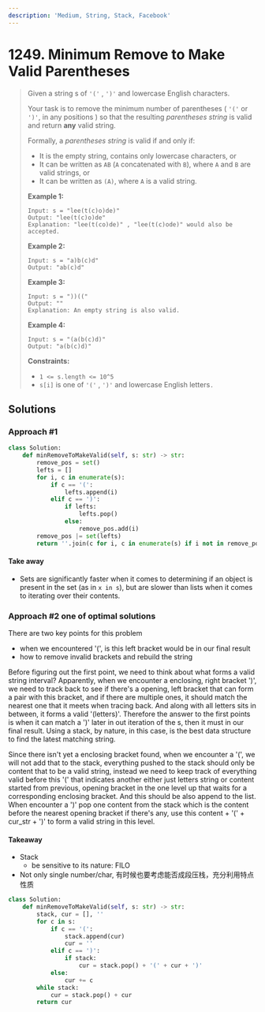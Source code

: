 ```yaml
---
description: 'Medium, String, Stack, Facebook'
---
```


# 1249. Minimum Remove to Make Valid Parentheses

> Given a string s of `'('` , `')'` and lowercase English characters. 
>
> Your task is to remove the minimum number of parentheses \( `'('` or `')'`, in any positions \) so that the resulting _parentheses string_ is valid and return **any** valid string.
>
> Formally, a _parentheses string_ is valid if and only if:
>
> * It is the empty string, contains only lowercase characters, or
> * It can be written as `AB` \(`A` concatenated with `B`\), where `A` and `B` are valid strings, or
> * It can be written as `(A)`, where `A` is a valid string.
>
> **Example 1:**
>
> ```text
> Input: s = "lee(t(c)o)de)"
> Output: "lee(t(c)o)de"
> Explanation: "lee(t(co)de)" , "lee(t(c)ode)" would also be accepted.
> ```
>
> **Example 2:**
>
> ```text
> Input: s = "a)b(c)d"
> Output: "ab(c)d"
> ```
>
> **Example 3:**
>
> ```text
> Input: s = "))(("
> Output: ""
> Explanation: An empty string is also valid.
> ```
>
> **Example 4:**
>
> ```text
> Input: s = "(a(b(c)d)"
> Output: "a(b(c)d)"
> ```
>
> **Constraints:**
>
> * `1 <= s.length <= 10^5`
> * `s[i]` is one of  `'('` , `')'` and lowercase English letters`.`

## Solutions

### Approach \#1

```python
class Solution:
    def minRemoveToMakeValid(self, s: str) -> str:
        remove_pos = set()
        lefts = []
        for i, c in enumerate(s):
            if c == '(':
                lefts.append(i)
            elif c == ')':
                if lefts:
                    lefts.pop()
                else:
                    remove_pos.add(i)
        remove_pos |= set(lefts)
        return ''.join(c for i, c in enumerate(s) if i not in remove_pos)
```

#### Take away

* Sets are significantly faster when it comes to determining if an object is present in the set \(as in `x in s`\), but are slower than lists when it comes to iterating over their contents.

### Approach \#2 one of optimal solutions

There are two key points for this problem

* when we encountered '\(', is this left bracket would be in our final result
* how to remove invalid brackets and rebuild the string

Before figuring out the first point, we need to think about what forms a valid string interval? Apparently, when we encounter a enclosing, right bracket '\)', we need to track back to see if there's a opening, left bracket that can form a pair with this bracket, and if there are multiple ones, it should match the nearest one that it meets when tracing back. And along with all letters sits in between, it forms a valid '\(letters\)'. Therefore the answer to the first points is when it can match a '\)' later in out iteration of the s, then it must in our final result. Using a stack, by nature, in this case, is the best data structure to find the latest matching string.

Since there isn't yet a enclosing bracket found, when we encounter a '\(', we will not add that to the stack, everything pushed to the stack should only be content that to be a valid string, instead we need to keep track of everything valid before this '\(' that indicates another either just letters string or content started from previous, opening bracket in the one level up that waits for a corresponding enclosing bracket. And this should be also append to the list. When encounter a '\)' pop one content from the stack which is the content before the nearest opening bracket if there's any, use this content + '\(' + cur\_str + '\)' to form a valid string in this level.

#### Takeaway

* Stack
  * be sensitive to its nature: FILO
* Not only single number/char, 有时候也要考虑能否成段压栈，充分利用特点性质

```python
class Solution:
    def minRemoveToMakeValid(self, s: str) -> str:
        stack, cur = [], ''
        for c in s:
            if c == '(':
                stack.append(cur)
                cur = ''
            elif c == ')':
                if stack:
                    cur = stack.pop() + '(' + cur + ')'
            else:
                cur += c
        while stack:
            cur = stack.pop() + cur
        return cur
```


